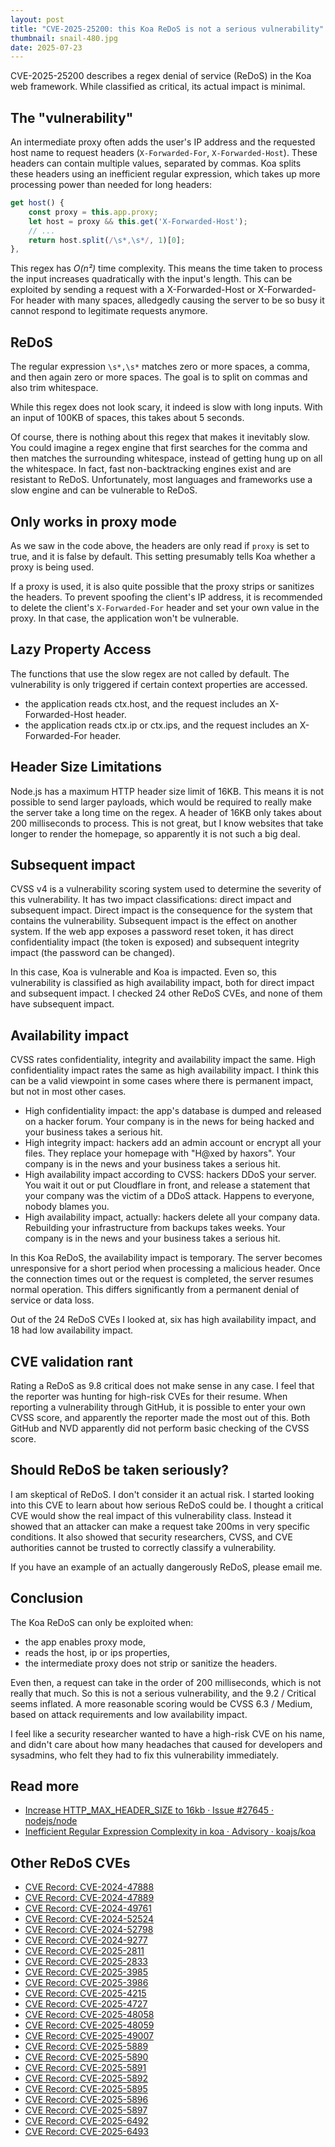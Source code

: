 ```yaml
---
layout: post
title: "CVE-2025-25200: this Koa ReDoS is not a serious vulnerability"
thumbnail: snail-480.jpg
date: 2025-07-23
---
```


CVE-2025-25200 describes a regex denial of service (ReDoS) in the Koa web framework. While classified as critical, its actual impact is minimal.

<!-- Photo source: https://pixabay.com/photos/snail-shell-mollusk-snail-shell-6191155/ -->

## The "vulnerability"

An intermediate proxy often adds the user's IP address and the requested host name to request headers (`X-Forwarded-For`, `X-Forwarded-Host`). These headers can contain multiple values, separated by commas. Koa splits these headers using an inefficient regular expression, which takes up more processing power than needed for long headers:

```javascript
get host() {
    const proxy = this.app.proxy;
    let host = proxy && this.get('X-Forwarded-Host');
    // ...
    return host.split(/\s*,\s*/, 1)[0];
},
```

This regex has *O(n²)* time complexity. This means the time taken to process the input increases quadratically with the input's length. This can be exploited by sending a request with a X-Forwarded-Host or X-Forwarded-For header with many spaces, alledgedly causing the server to be so busy it cannot respond to legitimate requests anymore.

## ReDoS

The regular expression `\s*,\s*` matches zero or more spaces, a comma, and then again zero or more spaces. The goal is to split on commas and also trim whitespace.

While this regex does not look scary, it indeed is slow with long inputs. With an input of 100KB of spaces, this takes about 5 seconds.

Of course, there is nothing about this regex that makes it inevitably slow. You could imagine a regex engine that first searches for the comma and then matches the surrounding whitespace, instead of getting hung up on all the whitespace. In fact, fast non-backtracking engines exist and are resistant to ReDoS. Unfortunately, most languages and frameworks use a slow engine and can be vulnerable to ReDoS.

## Only works in proxy mode

As we saw in the code above, the headers are only read if `proxy` is set to true, and it is false by default. This setting presumably tells Koa whether a proxy is being used.

If a proxy is used, it is also quite possible that the proxy strips or sanitizes the headers. To prevent spoofing the client's IP address, it is recommended to delete the client's `X-Forwarded-For` header and set your own value in the proxy. In that case, the application won't be vulnerable.

## Lazy Property Access

The functions that use the slow regex are not called by default. The vulnerability is only triggered if certain context properties are accessed.

- the application reads ctx.host, and the request includes an X-Forwarded-Host header.
- the application reads ctx.ip or ctx.ips, and the request includes an X-Forwarded-For header.

## Header Size Limitations

Node.js has a maximum HTTP header size limit of 16KB. This means it is not possible to send larger payloads, which would be required to really make the server take a long time on the regex. A header of 16KB only takes about 200 milliseconds to process. This is not great, but I know websites that take longer to render the homepage, so apparently it is not such a big deal.

## Subsequent impact

CVSS v4 is a vulnerability scoring system used to determine the severity of this vulnerability. It has two impact classifications: direct impact and subsequent impact. Direct impact is the consequence for the system that contains the vulnerability. Subsequent impact is the effect on another system. If the web app exposes a password reset token, it has direct confidentiality impact (the token is exposed) and subsequent integrity impact (the password can be changed).

In this case, Koa is vulnerable and Koa is impacted. Even so, this vulnerability is classified as high availability impact, both for direct impact and subsequent impact. I checked 24 other ReDoS CVEs, and none of them have subsequent impact.

## Availability impact

CVSS rates confidentiality, integrity and availability impact the same. High confidentiality impact rates the same as high availability impact. I think this can be a valid viewpoint in some cases where there is permanent impact, but not in most other cases.

- High confidentiality impact: the app's database is dumped and released on a hacker forum. Your company is in the news for being hacked and your business takes a serious hit.
- High integrity impact: hackers add an admin account or encrypt all your files. They replace your homepage with "H@xed by haxors". Your company is in the news and your business takes a serious hit.
- High availability impact according to CVSS: hackers DDoS your server. You wait it out or put Cloudflare in front, and release a statement that your company was the victim of a DDoS attack. Happens to everyone, nobody blames you.
- High availability impact, actually: hackers delete all your company data. Rebuilding your infrastructure from backups takes weeks. Your company is in the news and your business takes a serious hit.

In this Koa ReDoS, the availability impact is temporary. The server becomes unresponsive for a short period when processing a malicious header. Once the connection times out or the request is completed, the server resumes normal operation. This differs significantly from a permanent denial of service or data loss.

Out of the 24 ReDoS CVEs I looked at, six has high availability impact, and 18 had low availability impact.

## CVE validation rant

Rating a ReDoS as 9.8 critical does not make sense in any case. I feel that the reporter was hunting for high-risk CVEs for their resume. When reporting a vulnerability through GitHub, it is possible to enter your own CVSS score, and apparently the reporter made the most out of this. Both GitHub and NVD apparently did not perform basic checking of the CVSS score.

## Should ReDoS be taken seriously?

I am skeptical of ReDoS. I don't consider it an actual risk. I started looking into this CVE to learn about how serious ReDoS could be. I thought a critical CVE would show the real impact of this vulnerability class. Instead it showed that an attacker can make a request take 200ms in very specific conditions. It also showed that security researchers, CVSS, and CVE authorities cannot be trusted to correctly classify a vulnerability.

If you have an example of an actually dangerously ReDoS, please email me.

## Conclusion

The Koa ReDoS can only be exploited when:

- the app enables proxy mode,
- reads the host, ip or ips properties,
- the intermediate proxy does not strip or sanitize the headers.

Even then, a request can take in the order of 200 milliseconds, which is not really that much. So this is not a serious vulnerability, and the 9.2 / Critical seems inflated. A more reasonable scoring would be CVSS 6.3 / Medium, based on attack requirements and low availability impact.

I feel like a security researcher wanted to have a high-risk CVE on his name, and didn't care about how many headaches that caused for developers and sysadmins, who felt they had to fix this vulnerability immediately.

## Read more

- [Increase HTTP\_MAX\_HEADER\_SIZE to 16kb · Issue #27645 · nodejs/node](https://github.com/nodejs/node/issues/27645)
- [Inefficient Regular Expression Complexity in koa · Advisory · koajs/koa](https://github.com/koajs/koa/security/advisories/GHSA-593f-38f6-jp5m)

## Other ReDoS CVEs

- [CVE Record: CVE-2024-47888](https://www.cve.org/CVERecord?id=CVE-2024-47888)
- [CVE Record: CVE-2024-47889](https://www.cve.org/CVERecord?id=CVE-2024-47889)
- [CVE Record: CVE-2024-49761](https://www.cve.org/CVERecord?id=CVE-2024-49761)
- [CVE Record: CVE-2024-52524](https://www.cve.org/CVERecord?id=CVE-2024-52524)
- [CVE Record: CVE-2024-52798](https://www.cve.org/CVERecord?id=CVE-2024-52798)
- [CVE Record: CVE-2024-9277](https://www.cve.org/CVERecord?id=CVE-2024-9277)
- [CVE Record: CVE-2025-2811](https://www.cve.org/CVERecord?id=CVE-2025-2811)
- [CVE Record: CVE-2025-2833](https://www.cve.org/CVERecord?id=CVE-2025-2833)
- [CVE Record: CVE-2025-3985](https://www.cve.org/CVERecord?id=CVE-2025-3985)
- [CVE Record: CVE-2025-3986](https://www.cve.org/CVERecord?id=CVE-2025-3986)
- [CVE Record: CVE-2025-4215](https://www.cve.org/CVERecord?id=CVE-2025-4215)
- [CVE Record: CVE-2025-4727](https://www.cve.org/CVERecord?id=CVE-2025-4727)
- [CVE Record: CVE-2025-48058](https://www.cve.org/CVERecord?id=CVE-2025-48058)
- [CVE Record: CVE-2025-48059](https://www.cve.org/CVERecord?id=CVE-2025-48059)
- [CVE Record: CVE-2025-49007](https://www.cve.org/CVERecord?id=CVE-2025-49007)
- [CVE Record: CVE-2025-5889](https://www.cve.org/CVERecord?id=CVE-2025-5889)
- [CVE Record: CVE-2025-5890](https://www.cve.org/CVERecord?id=CVE-2025-5890)
- [CVE Record: CVE-2025-5891](https://www.cve.org/CVERecord?id=CVE-2025-5891)
- [CVE Record: CVE-2025-5892](https://www.cve.org/CVERecord?id=CVE-2025-5892)
- [CVE Record: CVE-2025-5895](https://www.cve.org/CVERecord?id=CVE-2025-5895)
- [CVE Record: CVE-2025-5896](https://www.cve.org/CVERecord?id=CVE-2025-5896)
- [CVE Record: CVE-2025-5897](https://www.cve.org/CVERecord?id=CVE-2025-5897)
- [CVE Record: CVE-2025-6492](https://www.cve.org/CVERecord?id=CVE-2025-6492)
- [CVE Record: CVE-2025-6493](https://www.cve.org/CVERecord?id=CVE-2025-6493)
